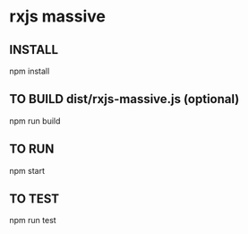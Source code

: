 # rxjs massive

## INSTALL
npm install

## TO BUILD dist/rxjs-massive.js (optional)
npm run build

## TO RUN
npm start

## TO TEST
npm run test
